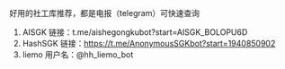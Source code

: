 好用的社工库推荐，都是电报（telegram）可快速查询
1. AISGK
   链接：t.me/aishegongkubot?start=AISGK_BOLOPU6D
2. HashSGK
   链接：https://t.me/AnonymousSGKbot?start=1940850902
3. liemo
   用户名：@hh_liemo_bot
